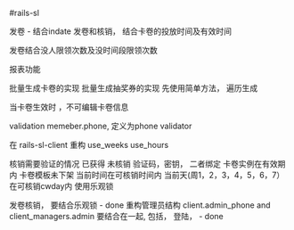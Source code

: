 #rails-sl

发卷 - 结合indate
发卷和核销， 结合卡卷的投放时间及有效时间

发卷结合没人限领次数及没时间段限领次数

报表功能

批量生成卡卷的实现
批量生成抽奖券的实现
先使用简单方法， 遍历生成

当卡卷生效时 ，不可编辑卡卷信息

validation
	memeber.phone, 定义为phone validator

在 rails-sl-client 重构 use_weeks use_hours

核销需要验证的情况
	已获得
	未核销
	验证码，密钥， 二者绑定
	卡卷实例在有效期内
	卡卷模板未下架
	当前时间在可核销时间内
	当前天(周1，2，3，4，5，6，7）在可核销cwday内
	使用乐观锁


发卷核销， 要结合乐观锁 - done
重构管理员结构 client.admin_phone and client_managers.admin 要结合在一起, 包括， 登陆，  - done

